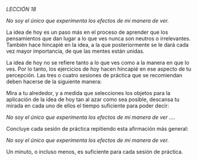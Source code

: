 *LECCIÓN 18*

*No soy el único que experimenta los efectos de mi manera de ver.*

La idea de hoy es un paso más en el proceso de aprender que los pensamientos que dan lugar a lo que ves nunca son neutros o irrelevantes. También hace hincapié en la idea, a la que posteriormente se le dará cada vez mayor importancia, de que las mentes están unidas.

La idea de hoy no se refiere tanto a lo que ves como a la manera en que lo ves. Por lo tanto, los ejercicios de hoy hacen hincapié en ese aspecto de tu percepción. Las tres o cuatro sesiones de práctica que se recomiendan deben hacerse de la siguiente manera:

Mira a tu alrededor, y a medida que selecciones los objetos para la aplicación de la idea de hoy tan al azar como sea posible, descansa tu mirada en cada uno de ellos el tiempo suficiente para poder decir:

_No soy el único que experimenta los efectos de mi manera de ver ...._

Concluye cada sesión de práctica repitiendo esta afirmación más general:

_No soy el único que experimenta los efectos de mi manera de ver._

Un minuto, o incluso menos, es suficiente para cada sesión de práctica.
